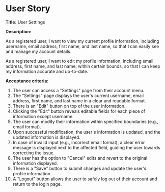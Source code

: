 # User Story

**Title:** User Settings

**Description:**

As a registered user, I want to view my current profile information, including username, email address, first name, and last name, so that I can easily see and manage my account details.

As a registered user, I want to edit my profile information, including email address, first name, and last name, within certain bounds, so that I can keep my information accurate and up-to-date.

**Acceptance criteria:**

1. The user can access a "Settings" page from their account menu.
2. The "Settings" page displays the user's current username, email address, first name, and last name in a clear and readable format.
3. There is an "Edit" button on top of the user information.
4. Clicking the "Edit" button reveals editable fields for each piece of information except username.
5. The user can modify their information within specified boundaries (e.g., email format).
6. Upon successful modification, the user's information is updated, and the updated information is displayed.
7. In case of invalid input (e.g., incorrect email format), a clear error message is displayed next to the affected field, guiding the user towards correcting the issue.
8. The user has the option to "Cancel" edits and revert to the original information displayed.
9. There is a "Save" button to submit changes and update the user's profile information.
10. A "Logout" button allows the user to safely log out of their account and return to the login page.